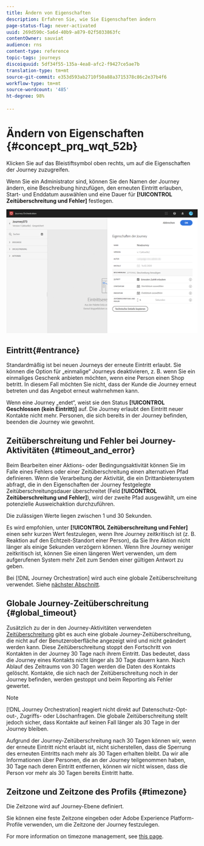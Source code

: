 ```yaml
---
title: Ändern von Eigenschaften
description: Erfahren Sie, wie Sie Eigenschaften ändern
page-status-flag: never-activated
uuid: 269d590c-5a6d-40b9-a879-02f5033863fc
contentOwner: sauviat
audience: rns
content-type: reference
topic-tags: journeys
discoiquuid: 5df34f55-135a-4ea8-afc2-f9427ce5ae7b
translation-type: tm+mt
source-git-commit: e353d593ab2710f50a88a3715378c86c2e37b4f6
workflow-type: tm+mt
source-wordcount: '485'
ht-degree: 98%

---
```




# Ändern von Eigenschaften {#concept_prq_wqt_52b}

Klicken Sie auf das Bleistiftsymbol oben rechts, um auf die Eigenschaften der Journey zuzugreifen. 

Wenn Sie ein Administrator sind, können Sie den Namen der Journey ändern, eine Beschreibung hinzufügen, den erneuten Eintritt erlauben, Start- und Enddatum auswählen und eine Dauer für **[!UICONTROL Zeitüberschreitung und Fehler]** festlegen.

![](../assets/journey32.png)

## Eintritt{#entrance}

Standardmäßig ist bei neuen Journeys der erneute Eintritt erlaubt. Sie können die Option für „einmalige“ Journeys deaktivieren, z. B. wenn Sie ein einmaliges Geschenk anbieten möchten, wenn eine Person einen Shop betritt. In diesem Fall möchten Sie nicht, dass der Kunde die Journey erneut betreten und das Angebot erneut wahrnehmen kann.

Wenn eine Journey „endet“, weist sie den Status **[!UICONTROL Geschlossen (kein Eintritt)]** auf. Die Journey erlaubt den Eintritt neuer Kontakte nicht mehr. Personen, die sich bereits in der Journey befinden, beenden die Journey wie gewohnt.

## Zeitüberschreitung und Fehler bei Journey-Aktivitäten {#timeout_and_error}

Beim Bearbeiten einer Aktions- oder Bedingungsaktivität können Sie im Falle eines Fehlers oder einer Zeitüberschreitung einen alternativen Pfad definieren. Wenn die Verarbeitung der Aktivität, die ein Drittanbietersystem abfragt, die in den Eigenschaften der Journey festgelegte Zeitüberschreitungsdauer überschreitet (Feld **[!UICONTROL Zeitüberschreitung und Fehler]**), wird der zweite Pfad ausgewählt, um eine potenzielle Ausweichaktion durchzuführen.

Die zulässigen Werte liegen zwischen 1 und 30 Sekunden.

Es wird empfohlen, unter **[!UICONTROL Zeitüberschreitung und Fehler]** einen sehr kurzen Wert festzulegen, wenn Ihre Journey zeitkritisch ist (z. B. Reaktion auf den Echtzeit-Standort einer Person), da Sie Ihre Aktion nicht länger als einige Sekunden verzögern können. Wenn Ihre Journey weniger zeitkritisch ist, können Sie einen längeren Wert verwenden, um dem aufgerufenen System mehr Zeit zum Senden einer gültigen Antwort zu geben.

Bei [!DNL Journey Orchestration] wird auch eine globale Zeitüberschreitung verwendet. Siehe [nächster Abschnitt](#global_timeout).

## Globale Journey-Zeitüberschreitung {#global_timeout}

Zusätzlich zu der in den Journey-Aktivitäten verwendeten [Zeitüberschreitung](#timeout_and_error) gibt es auch eine globale Journey-Zeitüberschreitung, die nicht auf der Benutzeroberfläche angezeigt wird und nicht geändert werden kann. Diese Zeitüberschreitung stoppt den Fortschritt von Kontakten in der Journey 30 Tage nach ihrem Eintritt. Das bedeutet, dass die Journey eines Kontakts nicht länger als 30 Tage dauern kann. Nach Ablauf des Zeitraums von 30 Tagen werden die Daten des Kontakts gelöscht. Kontakte, die sich nach der Zeitüberschreitung noch in der Journey befinden, werden gestoppt und beim Reporting als Fehler gewertet.

>[!NOTE]
>
>[!DNL Journey Orchestration] reagiert nicht direkt auf Datenschutz-Opt-out-, Zugriffs- oder Löschanfragen. Die globale Zeitüberschreitung stellt jedoch sicher, dass Kontakte auf keinen Fall länger als 30 Tage in der Journey bleiben.

Aufgrund der Journey-Zeitüberschreitung nach 30 Tagen können wir, wenn der erneute Eintritt nicht erlaubt ist, nicht sicherstellen, dass die Sperrung des erneuten Eintritts nach mehr als 30 Tagen erhalten bleibt. Da wir alle Informationen über Personen, die an der Journey teilgenommen haben, 30 Tage nach deren Eintritt entfernen, können wir nicht wissen, dass die Person vor mehr als 30 Tagen bereits Eintritt hatte.

## Zeitzone und Zeitzone des Profils {#timezone}

Die Zeitzone wird auf Journey-Ebene definiert.

Sie können eine feste Zeitzone eingeben oder Adobe Experience Platform-Profile verwenden, um die Zeitzone der Journey festzulegen.

For more information on timezone management, see [this page](../building-journeys/timezone-management.md).
